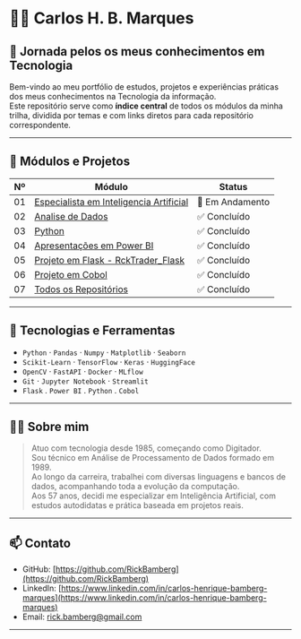 # 👨‍💻 Carlos H. B. Marques  
## 🧭 Jornada pelos os meus conhecimentos em Tecnologia  

Bem-vindo ao meu portfólio de estudos, projetos e experiências práticas dos meus conhecimentos na Tecnologia da informação.    
Este repositório serve como **índice central** de todos os módulos da minha trilha, dividida por temas e com links diretos para cada repositório correspondente.

---

## 🚀 Módulos e Projetos

| Nº | Módulo                            | Status          |
|----|-----------------------------------|-----------------|
| 01 | [Especialista em Inteligencia Artificial](https://github.com/RickBamberg/Especialista-em-AI) | 🚧 Em Andamento | 
| 02 | [Analise de Dados](https://github.com/RickBamberg/Analise_de_Dados) | ✅ Concluído | 
| 03 | [Python](https://github.com/RickBamberg/Python) | ✅ Concluído | 
| 04 | [Apresentações em Power BI](https://github.com/RickBamberg/Power_BI) | ✅ Concluído | 
| 05 | [Projeto em Flask - RckTrader_Flask](https://github.com/RickBamberg/RickTrader_Flask) | ✅ Concluído | 
| 06 | [Projeto em Cobol](https://github.com/RickBamberg/Cobol) | ✅ Concluído | 
| 07 | [Todos os Repositórios](https://github.com/RickBamberg/) | ✅ Concluído | 

---

## 🧠 Tecnologias e Ferramentas

- `Python` · `Pandas` · `Numpy` · `Matplotlib` · `Seaborn`
- `Scikit-Learn` · `TensorFlow` · `Keras` · `HuggingFace`
- `OpenCV` · `FastAPI` · `Docker` · `MLflow`
- `Git` · `Jupyter Notebook` · `Streamlit`
- `Flask` . `Power BI` . `Python` . `Cobol`

---

## 👨‍🔧 Sobre mim

> Atuo com tecnologia desde 1985, começando como Digitador.  
> Sou técnico em Análise de Processamento de Dados formado em 1989.  
> Ao longo da carreira, trabalhei com diversas linguagens e bancos de dados, acompanhando toda a evolução da computação.  
> Aos 57 anos, decidi me especializar em Inteligência Artificial, com estudos autodidatas e prática baseada em projetos reais.

---

## 📫 Contato

- GitHub: [https://github.com/RickBamberg](https://github.com/RickBamberg)
- LinkedIn: [https://www.linkedin.com/in/carlos-henrique-bamberg-marques](https://www.linkedin.com/in/carlos-henrique-bamberg-marques)
- Email: [rick.bamberg@gmail.com](mailto:rick.bamberg@gmail.com)

---

